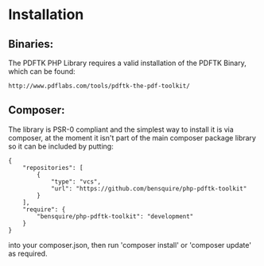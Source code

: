 Installation
============

Binaries:
---------
The PDFTK PHP Library requires a valid installation of the PDFTK Binary, which can be found:

	http://www.pdflabs.com/tools/pdftk-the-pdf-toolkit/


Composer:
---------
The library is PSR-0 compliant and the simplest way to install it is via composer, at the moment it isn't part of the
main composer package library so it can be included by putting:

    {
        "repositories": [
            {
                "type": "vcs",
                "url": "https://github.com/bensquire/php-pdftk-toolkit"
            }
        ],
        "require": {
            "bensquire/php-pdftk-toolkit": "development"
        }
    }

into your composer.json, then run 'composer install' or 'composer update' as required.